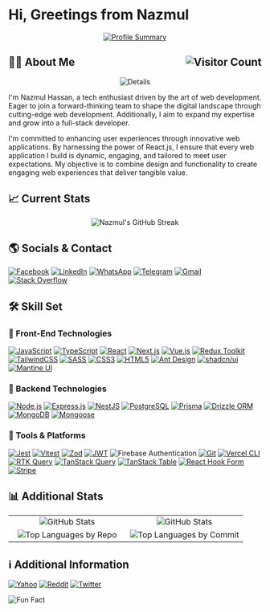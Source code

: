 # Hi, Greetings from Nazmul

<!-- <a href="https://nazmul-nhb.dev" target="_blank" rel="noopener noreferrer" >
    <img src="./banner.png" alt="Banner" />
</a> -->

<div align="center">

[![Profile Summary](http://github-profile-summary-cards.vercel.app/api/cards/profile-details?username=nazmul-nhb&theme=transparent)](https://nazmul-nhb.dev)

</div>

## 🧑‍💻 About Me <img alt="Visitor Count" align="right" src="https://visitor-badge.laobi.icu/badge?page_id=nazmul-nhb.nazmul-nhb" />

<div align="center">

![Details](https://readme-typing-svg.herokuapp.com/?font=Righteous&size=35&center=true&vCenter=true&width=1000&height=70&duration=4000&lines=I'm+Nazmul+Hassan!;+Full-Stack+Developer;+Front-End+Developer;+ReactJS+Developer;+MERN-Stack+Developer)

</div>

I'm Nazmul Hassan, a tech enthusiast driven by the art of web development. Eager to join a forward-thinking team to shape the digital landscape through cutting-edge web development. Additionally, I aim to expand my expertise and grow into a full-stack developer.

I'm committed to enhancing user experiences through innovative web applications. By harnessing the power of React.js, I ensure that every web application I build is dynamic, engaging, and tailored to meet user expectations. My objective is to combine design and functionality to create engaging web experiences that deliver tangible value.

## :chart_with_upwards_trend: Current Stats

<div align="center">

![Nazmul's GitHub Streak](https://streak-stats.demolab.com/?user=nazmul-nhb&theme=transparent&hide_border=true&border_radius=4&date_format=M%20j%5B%2C%20Y%5D&ring=E58307&fire=E58307&currStreakLabel=E58307&stroke=EB545400&currStreakNum=E58307&dates=E58307)

</div>

<!-- <img alt="Nazmul's GitHub Streak" src="https://github-readme-streak-stats.herokuapp.com?user=nazmul-nhb&theme=transparent&hide_border=true&border_radius=4&date_format=M%20j%5B%2C%20Y%5D&ring=E58307&fire=E58307&currStreakLabel=E58307&stroke=EB545400&currStreakNum=E58307&dates=E58307" /> -->

## 🌎 Socials & Contact

[![Facebook](https://img.shields.io/badge/Facebook-%231877F2.svg?logo=Facebook&logoColor=white)](https://facebook.com/nazmul.batchu)
[![LinkedIn](https://custom-icon-badges.demolab.com/badge/LinkedIn-%230077B5.svg?logo=linkedin-white&logoColor=white)](https://linkedin.com/in/nazmul-nhb)
[![WhatsApp](https://img.shields.io/badge/WhatsApp-25D366?style=flat-square&logo=whatsapp&logoColor=white)](https://wa.me/+8801623732187)
[![Telegram](https://img.shields.io/badge/Telegram-2CA5E0?style=flat-square&logo=telegram&logoColor=white)](https://t.me/nhb42)
[![Gmail](https://img.shields.io/badge/Gmail-D14836?style=flat-square&logo=gmail&logoColor=white)](mailto:nazmulnhb@gmail.com)
[![Stack Overflow](https://img.shields.io/badge/Stack%20Overflow-FE7A16?style=flat-square&logo=stack-overflow&logoColor=white)](https://stackoverflow.com/users/13540024/nazmul-hassan-batchu)

## 🛠️ Skill Set

### 🎨 Front-End Technologies

[![JavaScript](https://img.shields.io/badge/JavaScript-F7DF1E?style=for-the-badge&logo=javascript&logoColor=000000)](https://developer.mozilla.org/en-US/docs/Web/JavaScript)
[![TypeScript](https://img.shields.io/badge/TypeScript-3178C6?style=for-the-badge&logo=typescript&logoColor=white)](https://www.typescriptlang.org/)
[![React](https://img.shields.io/badge/React-20232A?style=for-the-badge&logo=react&logoColor=61DAFB)](https://react.dev/)
[![Next.js](https://img.shields.io/badge/Next.js-000000?style=for-the-badge&logo=nextdotjs&logoColor=white)](https://nextjs.org/)
[![Vue.js](https://img.shields.io/badge/Vue.js-42B883?style=for-the-badge&logo=vuedotjs&logoColor=white)](https://vuejs.org/)
[![Redux Toolkit](https://img.shields.io/badge/Redux-Toolkit-669999?style=for-the-badge&logo=redux&logoColor=white&labelColor=764ABC)](https://redux-toolkit.js.org/)
[![TailwindCSS](https://img.shields.io/badge/TailwindCSS-06B6D4?style=for-the-badge&logo=tailwind-css&logoColor=white)](https://tailwindcss.com/)
[![SASS](https://img.shields.io/badge/SASS-SCSS-669999?style=for-the-badge&logo=sass&logoColor=white&labelColor=CC6699)](https://sass-lang.com/)
[![CSS3](https://img.shields.io/badge/CSS3-1572B6?style=for-the-badge&logo=css3&logoColor=white)](https://developer.mozilla.org/en-US/docs/Web/CSS)
[![HTML5](https://img.shields.io/badge/HTML5-E34F26?style=for-the-badge&logo=html5&logoColor=white)](https://developer.mozilla.org/en-US/docs/Web/HTML)
[![Ant Design](https://img.shields.io/badge/Ant-Design-f74a5c?style=for-the-badge&logo=antdesign&logoColor=white&labelColor=0170FE)](https://ant.design/)
[![shadcn/ui](https://img.shields.io/badge/shadcn%2Fui-000000?style=for-the-badge&logo=shadcnui&logoColor=white)](https://ui.shadcn.com/)
[![Mantine UI](https://img.shields.io/badge/Mantine-339AF0?style=for-the-badge&logo=mantine&logoColor=white)](https://mantine.dev/)

### 🔧 Backend Technologies

[![Node.js](https://img.shields.io/badge/Node.js-339933?style=for-the-badge&logo=node.js&logoColor=white)](https://nodejs.org/)
[![Express.js](https://img.shields.io/badge/Express.js-000000?style=for-the-badge&logo=express&logoColor=white)](https://expressjs.com/)
[![NestJS](https://img.shields.io/badge/NestJS-E0234E?style=for-the-badge&logo=nestjs&logoColor=white)](https://nestjs.com/)
[![PostgreSQL](https://img.shields.io/badge/PostgreSQL-336791?style=for-the-badge&logo=postgresql&logoColor=white)](https://www.postgresql.org/)
[![Prisma](https://img.shields.io/badge/Prisma-5A67D8?style=for-the-badge&logo=prisma&logoColor=white)](https://www.prisma.io/)
[![Drizzle ORM](https://img.shields.io/badge/Drizzle-000?style=for-the-badge&logo=drizzle&logoColor=c5f74f)](https://orm.drizzle.team/)
[![MongoDB](https://img.shields.io/badge/MongoDB-47A248?style=for-the-badge&logo=mongodb&logoColor=white)](https://www.mongodb.com/)
[![Mongoose](https://img.shields.io/badge/Mongoose-880000?style=for-the-badge&logo=mongoose&logoColor=white)](https://mongoosejs.com/)

### 🧰 Tools & Platforms

[![Jest](https://img.shields.io/badge/Jest-C21325?style=for-the-badge&logo=jest&logoColor=white)](https://jestjs.io/)
[![Vitest](https://img.shields.io/badge/Vitest-6E9F18?style=for-the-badge&logo=vitest&logoColor=white)](https://vitest.dev/)
[![Zod](https://img.shields.io/badge/Zod-3068B7?style=for-the-badge&logo=zod&logoColor=white)](https://zod.dev/)
[![JWT](https://img.shields.io/badge/JSON_Web_Tokens-000000?style=for-the-badge&logo=jsonwebtokens&logoColor=white)](https://jwt.io/)
![Firebase Authentication](https://img.shields.io/badge/Firebase-Authentication-FFCA28?style=for-the-badge&logo=Firebase&logoColor=white&labelColor=dd2c00)
[![Git](https://img.shields.io/badge/Git-F05032?style=for-the-badge&logo=git&logoColor=white)](https://git-scm.com/)
[![Vercel CLI](https://img.shields.io/badge/Vercel-CLI-gray?style=for-the-badge&logo=vercel&logoColor=white&labelColor=black)](https://vercel.com/docs/cli)
[![RTK Query](https://img.shields.io/badge/RTK-Query-669999?style=for-the-badge&logo=redux&logoColor=white&labelColor=764ABC)](https://redux-toolkit.js.org/)
[![TanStack Query](https://img.shields.io/badge/TanStack-Query-669999?style=for-the-badge&logo=react-query&logoColor=white&labelColor=FF4154)](https://tanstack.com/query/latest)
[![TanStack Table](https://img.shields.io/badge/TanStack-Table-669999?style=for-the-badge&logo=react-table&logoColor=white&labelColor=FF4154)](https://tanstack.com/table)
[![React Hook Form](https://img.shields.io/badge/React-Hook_Form-EC5990?style=for-the-badge&logo=react-hook-form&logoColor=white)](https://react-hook-form.com/)
[![Stripe](https://img.shields.io/badge/Stripe-635BFF?style=for-the-badge&logo=stripe&logoColor=white)](https://stripe.com/)

<!-- [![Figma](https://img.shields.io/badge/Figma-F24E1E?style=for-the-badge&logo=figma&logoColor=white)](https://www.figma.com/) -->
<!-- ![Adobe Acrobat Pro](https://img.shields.io/badge/Adobe%20Acrobat%20Pro-EC1C24?style=for-the-badge&logo=adobe-acrobat-reader&logoColor=white) -->

## 📊 Additional Stats

<div align="center">
    <!-- First Row -->
    <table>
        <tr>
            <td align="center" width="50%">
                <img src="http://github-profile-summary-cards.vercel.app/api/cards/stats?username=nazmul-nhb&theme=transparent" alt="GitHub Stats">
            </td>
            <td align="center" width="50%">
                <img src="https://github-readme-stats.vercel.app/api?username=nazmul-nhb&show_icons=true&theme=transparent&include_all_commits=false&number_format=long&border_color=00000000" alt="GitHub Stats">
            </td>
        </tr>
        <!-- Second Row -->
        <!-- <tr>
            <td align="center" width="50%">
                <img src="http://github-profile-summary-cards.vercel.app/api/cards/productive-time?username=nazmul-nhb&theme=transparent&utcOffset=6" alt="Commit Times">
            </td>
            <td align="center" width="50%">
                <img src="https://github-readme-stats.vercel.app/api/top-langs/?username=nazmul-nhb&show_icons=true&theme=transparent&layout=compact&border_color=00000000" alt="Top Languages">
            </td>
        </tr> -->
        <!-- Third Row -->
        <tr>
            <td align="center" width="50%">
                <img src="http://github-profile-summary-cards.vercel.app/api/cards/repos-per-language?username=nazmul-nhb&theme=transparent" alt="Top Languages by Repo">
            </td>
            <td align="center" width="50%">
                <img src="http://github-profile-summary-cards.vercel.app/api/cards/most-commit-language?username=nazmul-nhb&theme=transparent" alt="Top Languages by Commit">
            </td>
        </tr>
    </table>
</div>

## ℹ️ Additional Information

[![Yahoo](https://img.shields.io/badge/Yahoo-6001D2?style=for-the-badge&logo=yahoo&logoColor=white)](mailto:nazmulnhb007@yahoo.com)
[![Reddit](https://img.shields.io/badge/Reddit-FF4500?style=for-the-badge&logo=reddit&logoColor=white)](https://www.reddit.com/user/nhb4207)
[![Twitter](https://img.shields.io/badge/Twitter-1DA1F2?style=for-the-badge&logo=twitter&logoColor=white)](https://twitter.com/nhb42)
<!-- [![YouTube](https://img.shields.io/badge/YouTube-FF0000?style=for-the-badge&logo=youtube&logoColor=white)](https://www.youtube.com/channel/NazmulNHB)
[![Instagram](https://img.shields.io/badge/Instagram-%23E4405F.svg?style=for-the-badge&logo=Instagram&logoColor=white)](https://www.instagram.com/nazmulbatchu/) -->

![Fun Fact](https://img.shields.io/badge/Fun%20Fact-I%20have%20a%20knack%20for%20World%20Literature%20%26%20Mythology-000000?style=for-the-badge)

<!-- End of File -->
